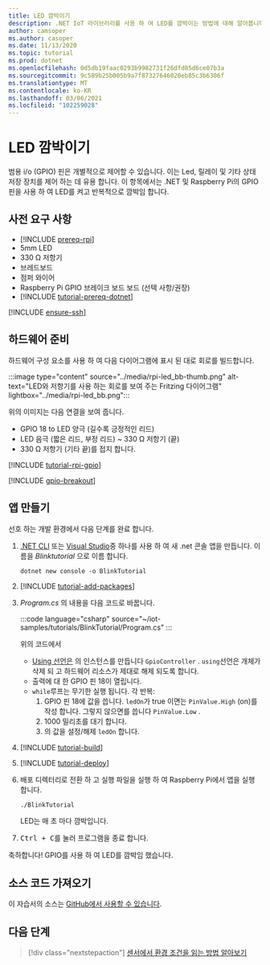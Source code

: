 ```yaml
---
title: LED 깜박이기
description: .NET IoT 라이브러리를 사용 하 여 LED를 깜박이는 방법에 대해 알아봅니다.
author: camsoper
ms.author: casoper
ms.date: 11/13/2020
ms.topic: tutorial
ms.prod: dotnet
ms.openlocfilehash: 0d5db19faac0293b9982731f26dfd85d6ce07b3a
ms.sourcegitcommit: 9c589b25b005b9a7f87327646020eb85c3b6306f
ms.translationtype: MT
ms.contentlocale: ko-KR
ms.lasthandoff: 03/06/2021
ms.locfileid: "102259028"
---
```

# <a name="blink-an-led"></a>LED 깜박이기

범용 i/o (GPIO) 핀은 개별적으로 제어할 수 있습니다. 이는 Led, 릴레이 및 기타 상태 저장 장치를 제어 하는 데 유용 합니다. 이 항목에서는 .NET 및 Raspberry Pi의 GPIO 핀을 사용 하 여 LED를 켜고 반복적으로 깜박임 합니다.

## <a name="prerequisites"></a>사전 요구 사항

- [!INCLUDE [prereq-rpi](../includes/prereq-rpi.md)]
- 5mm LED
- 330 Ω 저항기
- 브레드보드
- 점퍼 와이어
- Raspberry Pi GPIO 브레이크 보드 보드 (선택 사항/권장)
- [!INCLUDE [tutorial-prereq-dotnet](../includes/tutorial-prereq-dotnet.md)]

[!INCLUDE [ensure-ssh](../includes/ensure-ssh.md)]

## <a name="prepare-the-hardware"></a>하드웨어 준비

하드웨어 구성 요소를 사용 하 여 다음 다이어그램에 표시 된 대로 회로를 빌드합니다.

:::image type="content" source="../media/rpi-led_bb-thumb.png" alt-text="LED와 저항기를 사용 하는 회로를 보여 주는 Fritzing 다이어그램" lightbox="../media/rpi-led_bb.png":::

위의 이미지는 다음 연결을 보여 줍니다.

- GPIO 18 to LED 양극 (길수록 긍정적인 리드)
- LED 음극 (짧은 리드, 부정 리드) ~ 330 Ω 저항기 (끝)
- 330 Ω 저항기 (기타 끝)를 접지 합니다.

[!INCLUDE [tutorial-rpi-gpio](../includes/tutorial-rpi-gpio.md)]

[!INCLUDE [gpio-breakout](../includes/gpio-breakout.md)]

## <a name="create-the-app"></a>앱 만들기

선호 하는 개발 환경에서 다음 단계를 완료 합니다.

1. [.NET CLI](../../core/tools/dotnet-new.md) 또는 [Visual Studio](../../core/tutorials/with-visual-studio.md)중 하나를 사용 하 여 새 .net 콘솔 앱을 만듭니다. 이름을 *Blinktutorial* 으로 이름 합니다.

    ```dotnetcli
    dotnet new console -o BlinkTutorial
    ```

1. [!INCLUDE [tutorial-add-packages](../includes/tutorial-add-packages.md)]
1. *Program.cs* 의 내용을 다음 코드로 바꿉니다.

    :::code language="csharp" source="~/iot-samples/tutorials/BlinkTutorial/Program.cs" :::

    위의 코드에서

    - [Using 선언은](../../csharp/whats-new/csharp-8.md#using-declarations) 의 인스턴스를 만듭니다 `GpioController` . `using`선언은 개체가 삭제 되 고 하드웨어 리소스가 제대로 해제 되도록 합니다.
    - 출력에 대 한 GPIO 핀 18이 열립니다.
    - `while`루프는 무기한 실행 됩니다. 각 반복:
        1. GPIO 핀 18에 값을 씁니다. `ledOn`가 true 이면는 `PinValue.High` (on)를 작성 합니다. 그렇지 않으면를 씁니다 `PinValue.Low` .
        1. 1000 밀리초를 대기 합니다.
        1. 의 값을 설정/해제 `ledOn` 합니다.

1. [!INCLUDE [tutorial-build](../includes/tutorial-build.md)]
1. [!INCLUDE [tutorial-deploy](../includes/tutorial-deploy.md)]
1. 배포 디렉터리로 전환 하 고 실행 파일을 실행 하 여 Raspberry Pi에서 앱을 실행 합니다.

    ```bash
    ./BlinkTutorial
    ```

    LED는 매 초 마다 깜박입니다.

1. <kbd>Ctrl + C</kbd>를 눌러 프로그램을 종료 합니다.

축하합니다! GPIO를 사용 하 여 LED를 깜박임 했습니다.

## <a name="get-the-source-code"></a>소스 코드 가져오기

이 자습서의 소스는 [GitHub에서 사용할 수 있습니다](https://github.com/MicrosoftDocs/dotnet-iot-assets/tree/master/tutorials/BlinkTutorial).

## <a name="next-steps"></a>다음 단계

> [!div class="nextstepaction"]
> [센서에서 환경 조건을 읽는 방법 알아보기](../tutorials/temp-sensor.md)
